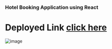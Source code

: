 ### Hotel Booking Application using React

# Deployed Link [click here](https://raj-hotel-booking.netlify.app/)

![image](https://user-images.githubusercontent.com/106130828/192314701-1d6d4ab3-1e10-4561-a818-090bdf723869.png)
